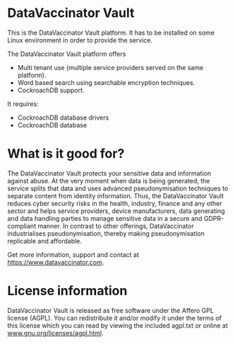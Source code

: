 # DataVaccinator Vault
This is the DataVaccinator Vault platform. It has to be installed on some Linux environment in order to provide the service.

The DataVaccinator Vault platform offers

* Multi tenant use (multiple service providers served on the same platform).
* Word based search using searchable encryption techniques.
* CockroachDB support.

It requires:

* CockroachDB database drivers
* CockroachDB database

# What is it good for?
The DataVaccinator Vault protects your sensitive data and information against abuse. At the very moment when data is being generated, the service splits that data and uses advanced pseudonymisation techniques to separate content from identity information. Thus, the DataVaccinator Vault reduces cyber security risks in the health, industry, finance and any other sector and helps service providers, device manufacturers, data generating and data handling parties to manage sensitive data in a secure and GDPR-compliant manner. In contrast to other offerings, DataVaccinator industrialises pseudonymisation, thereby making pseudonymisation replicable and affordable. 

Get more information, support and contact at <https://www.datavaccinator.com>.

# License information
DataVaccinator Vault is released as free software under the Affero GPL license (AGPL). You can redistribute it and/or modify it under the terms of this license which you can read by viewing the included agpl.txt or online at www.gnu.org/licenses/agpl.html.